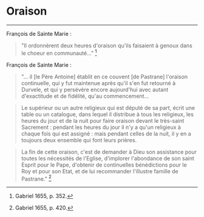 # Oraison

***

François de Sainte Marie :

> "Il ordonnèrent deux heures d'oraison qu'ils faisaient à genoux dans le choeur en communauté..." [^1]

[^1]: Gabriel 1655, p. 352.

François de Sainte Marie :

> "... il [le Père Antoine] établit en ce couvent [de Pastrane] l'oraison continuelle, qui y fut maintenue après qu'il s'en fut retourné à Durvele, et qui y persévère encore aujourd'hui avec autant d'exactitude et de fidélité, qu'au commencement... 

> Le supérieur ou un autre religieux qui est député de sa part, écrit une table ou un catalogue, dans lequel il distribue à tous les religieux, les heures du jour et de la nuit pour faire oraison devant le très-saint Sacrement : pendant les heures du jour il n'y a qu'un religieux à chaque fois qui est assigné : mais pendant celles de la nuit, il y en a toujours deux ensemble qui font leurs prières.

> La fin de cette oraison, c'est de demander à Dieu son assistance pour toutes les nécessités de l'Eglise, d'implorer l'abondance de son saint Esprit pour le Pape, d'obtenir de continuelles bénédictions pour le Roy et pour son Etat, et de lui recommander l'illustre famille de Pastrane." [^2]

[^2]: Gabriel 1655, p. 420.
